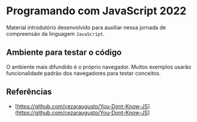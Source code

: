 # Programando com JavaScript 2022

Material introdutório desenvolvido para auxiliar nessa jornada de compreensão da linguagem `JavaScript`.

## Ambiente para testar o código

O ambiente mais difundido é o próprio navegador. Muitos exemplos usarão funcionalidade padrão dos navegadores para testar conceitos.

## Referências

* [https://github.com/cezaraugusto/You-Dont-Know-JS](https://github.com/cezaraugusto/You-Dont-Know-JS)
